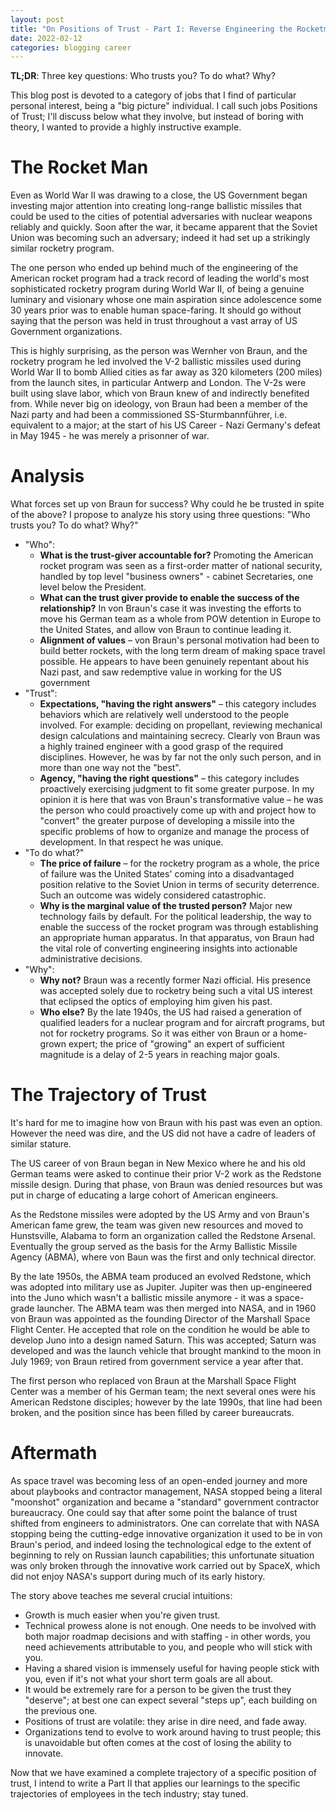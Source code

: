 ```yaml
---
layout: post
title: "On Positions of Trust - Part I: Reverse Engineering the Rocketman"
date: 2022-02-12
categories: blogging career
---
```

**TL;DR**: Three key questions: Who trusts you? To do what? Why?

This blog post is devoted to a category of jobs that I find of particular personal interest, being a "big picture" individual. I call such jobs Positions of Trust; I'll discuss below what they involve, but instead of boring with theory, I wanted to provide a highly instructive example.

# The Rocket Man
Even as World War II was drawing to a close, the US Government began investing major attention into creating long-range ballistic missiles that could be used to the cities of potential adversaries with nuclear weapons reliably and quickly. Soon after the war, it became apparent that the Soviet Union was becoming such an adversary; indeed it had set up a strikingly similar rocketry program.

The one person who ended up behind much of the engineering of the American rocket program had a track record of leading the world's most sophisticated rocketry program during World War II, of being a genuine luminary and visionary whose one main aspiration since adolescence some 30 years prior was to enable human space-faring. It should go without saying that the person was held in trust throughout a vast array of US Government organizations.

This is highly surprising, as the person was Wernher von Braun, and the rocketry program he led involved the V-2 ballistic missiles used during World War II to bomb Allied cities as far away as 320 kilometers (200 miles) from the launch sites, in particular Antwerp and London. The V-2s were built using slave labor, which von Braun knew of and indirectly benefited from. While never big on ideology, von Braun had been a member of the Nazi party and had been a commissioned SS-Sturmbannführer, i.e. equivalent to a major; at the start of his US Career - Nazi Germany's defeat in May 1945 - he was merely a prisonner of war.

# Analysis
What forces set up von Braun for success? Why could he be trusted in spite of the above? I propose to analyze his story using three questions: "Who trusts you? To do what? Why?"

* "Who":
  * **What is the trust-giver accountable for?** Promoting the American rocket program was seen as a first-order matter of national security, handled by top level "business owners" - cabinet Secretaries, one level below the President.
  * **What can the trust giver provide to enable the success of the relationship?** In von Braun's case it was investing the efforts to move his German team as a whole from POW detention in Europe to the United States, and allow von Braun to continue leading it.
  * **Alignment of values** – von Braun's personal motivation had been to build better rockets, with the long term dream of making space travel possible. He appears to have been genuinely repentant about his Nazi past, and saw redemptive value in working for the US government
* "Trust": 
  * **Expectations, "having the right answers"** – this category includes behaviors which are relatively well understood to the people involved. For example: deciding on propellant, reviewing mechanical design calculations and maintaining secrecy. Clearly von Braun was a highly trained engineer with a good grasp of the required disciplines. However, he was by far not the only such person, and in more than one way not the "best".
  * **Agency, "having the right questions"** – this category includes proactively exercising judgment to fit some greater purpose. In my opinion it is here that was von Braun's transformative value – he was the person who could proactively come up with and project how to "convert" the greater purpose of developing a missile into the specific problems of how to organize and manage the process of development. In that respect he was unique.
* "To do what?"
  * **The price of failure** – for the rocketry program as a whole, the price of failure was the United States' coming into a disadvantaged position relative to the Soviet Union in terms of security deterrence. Such an outcome was widely considered catastrophic.
  * **Why is the marginal value of the trusted person?** Major new technology fails by default. For the political leadership, the way to enable the success of the rocket program was through establishing an appropriate human apparatus. In that apparatus, von Braun had the vital role of converting engineering insights into actionable administrative decisions.
* "Why":
  * **Why not?** Braun was a recently former Nazi official. His presence was accepted solely due to rocketry being such a vital US interest that eclipsed the optics of employing him given his past.
  * **Who else?** By the late 1940s, the US had raised a generation of qualified leaders for a nuclear program and for aircraft programs, but not for rocketry programs. So it was either von Braun or a home-grown expert; the price of "growing" an expert of sufficient magnitude is a delay of 2-5 years in reaching major goals. 

# The Trajectory of Trust
It's hard for me to imagine how von Braun with his past was even an option. However the need was dire, and the US did not have a cadre of leaders of similar stature.

The US career of von Braun began in New Mexico where he and his old German teams were asked to continue their prior V-2 work as the Redstone missile design. During that phase, von Braun was denied resources but was put in charge of educating a large cohort of American engineers.

As the Redstone missiles were adopted by the US Army and von Braun's American fame grew, the team was given new resources and moved to Hunstsville, Alabama to form an organization called the Redstone Arsenal. Eventually the group served as the basis for the Army Ballistic Missile Agency (ABMA), where von Baun was the first and only technical director. 

By the late 1950s, the ABMA team produced an evolved Redstone, which was adopted into military use as Jupiter. Jupiter was then up-engineered into the Juno which wasn't a ballistic missile anymore - it was a space-grade launcher. The ABMA team was then merged into NASA, and in 1960 von Braun was appointed as the founding Director of the Marshall Space Flight Center. He accepted that role on the condition he would be able to develop Juno into a design named Saturn. This was accepted; Saturn was developed and was the launch vehicle that brought mankind to the moon in July 1969; von Braun retired from government service a year after that.

The first person who replaced von Braun at the Marshall Space Flight Center was a member of his German team; the next several ones were his American Redstone disciples; however by the late 1990s, that line had been broken, and the position since has been filled by career bureaucrats. 

# Aftermath
As space travel was becoming less of an open-ended journey and more about playbooks and contractor management, NASA stopped being a literal "moonshot" organization and became a "standard" government contractor bureaucracy. One could say that after some point the balance of trust shifted from engineers to administrators. One can correlate that with NASA stopping being the cutting-edge innovative organization it used to be in von Braun's period, and indeed losing the technological edge to the extent of beginning to rely on Russian launch capabilities; this unfortunate situation was only broken through the innovative work carried out by SpaceX, which did not enjoy NASA's support during much of its early history.

The story above teaches me several crucial intuitions:
* Growth is much easier when you're given trust.
* Technical prowess alone is not enough. One needs to be involved with both major roadmap decisions and with staffing - in other words, you need achievements attributable to you, and people who will stick with you.
* Having a shared vision is immensely useful for having people stick with you, even if it's not what your short term goals are all about.
* It would be extremely rare for a person to be given the trust they "deserve"; at best one can expect several "steps up", each building on the previous one.
* Positions of trust are volatile: they arise in dire need, and fade away.
* Organizations tend to evolve to work around having to trust people; this is unavoidable but often comes at the cost of losing the ability to innovate. 


Now that we have examined a complete trajectory of a specific position of trust, I intend to write a Part II that applies our learnings to the specific trajectories of employees in the tech industry; stay tuned.
